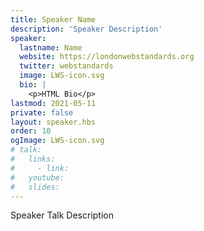 ```yaml
---
title: Speaker Name
description: 'Speaker Description'
speaker:
  lastname: Name
  website: https://londonwebstandards.org
  twitter: webstandards
  image: LWS-icon.svg
  bio: |
    <p>HTML Bio</p>
lastmod: 2021-05-11
private: false
layout: speaker.hbs
order: 10
ogImage: LWS-icon.svg
# talk:
#   links:
#     - link:
#   youtube:
#   slides:
---
```


Speaker Talk Description
